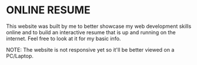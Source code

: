 # ONLINE RESUME 
This website was built by me to better showcase my web development skills online and to build an interactive resume that is up and running on the internet. Feel free to look at it for my basic info.

NOTE: The website is not responsive yet so it'll be better viewed on a PC/Laptop.
